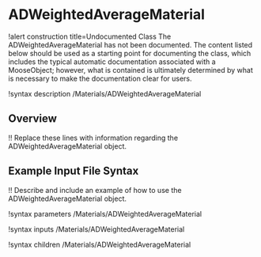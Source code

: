 # ADWeightedAverageMaterial

!alert construction title=Undocumented Class
The ADWeightedAverageMaterial has not been documented. The content listed below should be used as a starting point for
documenting the class, which includes the typical automatic documentation associated with a
MooseObject; however, what is contained is ultimately determined by what is necessary to make the
documentation clear for users.

!syntax description /Materials/ADWeightedAverageMaterial

## Overview

!! Replace these lines with information regarding the ADWeightedAverageMaterial object.

## Example Input File Syntax

!! Describe and include an example of how to use the ADWeightedAverageMaterial object.

!syntax parameters /Materials/ADWeightedAverageMaterial

!syntax inputs /Materials/ADWeightedAverageMaterial

!syntax children /Materials/ADWeightedAverageMaterial
